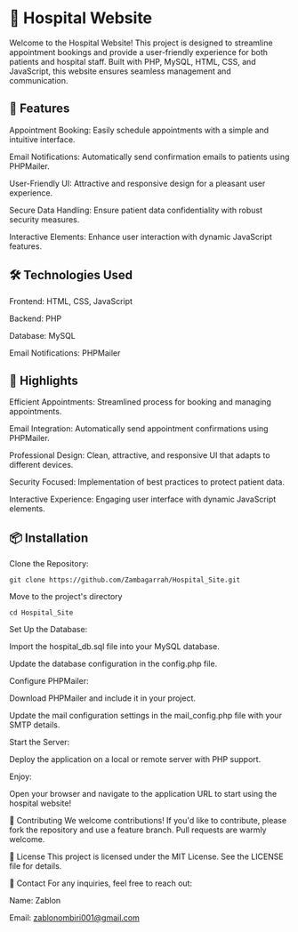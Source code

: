 <h1>💉 Hospital Website</h1>

Welcome to the Hospital Website! This project is designed to streamline appointment bookings and provide a user-friendly experience for both patients and hospital staff. Built with PHP, MySQL, HTML, CSS, and JavaScript, this website ensures seamless management and communication.

## 🚀 Features

Appointment Booking: Easily schedule appointments with a simple and intuitive interface.

Email Notifications: Automatically send confirmation emails to patients using PHPMailer.

User-Friendly UI: Attractive and responsive design for a pleasant user experience.

Secure Data Handling: Ensure patient data confidentiality with robust security measures.

Interactive Elements: Enhance user interaction with dynamic JavaScript features.

## 🛠️ Technologies Used

Frontend: HTML, CSS, JavaScript

Backend: PHP

Database: MySQL

Email Notifications: PHPMailer

## 🌟 Highlights

Efficient Appointments: Streamlined process for booking and managing appointments.

Email Integration: Automatically send appointment confirmations using PHPMailer.

Professional Design: Clean, attractive, and responsive UI that adapts to different devices.

Security Focused: Implementation of best practices to protect patient data.

Interactive Experience: Engaging user interface with dynamic JavaScript elements.

## 📦 Installation

Clone the Repository:
```
git clone https://github.com/Zambagarrah/Hospital_Site.git
```
Move to the project's directory
```
cd Hospital_Site
```
Set Up the Database:

Import the hospital_db.sql file into your MySQL database.

Update the database configuration in the config.php file.

Configure PHPMailer:

Download PHPMailer and include it in your project.

Update the mail configuration settings in the mail_config.php file with your SMTP details.

Start the Server:

Deploy the application on a local or remote server with PHP support.

Enjoy:

Open your browser and navigate to the application URL to start using the hospital website!

🤝 Contributing We welcome contributions! If you'd like to contribute, please fork the repository and use a feature branch. Pull requests are warmly welcome.

📄 License This project is licensed under the MIT License. See the LICENSE file for details.

📧 Contact For any inquiries, feel free to reach out:

Name: Zablon

Email: zablonombiri001@gmail.com

